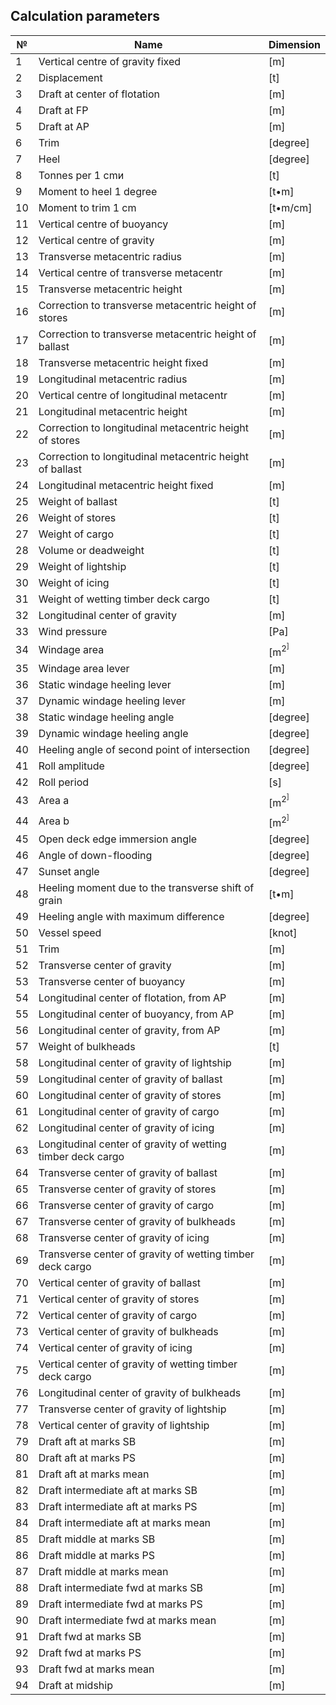 ## Calculation parameters
| №   | Name                                                        | Dimension      |
| --- | ----------------------------------------------------------- | -------------- |
| 1   | Vertical centre of gravity fixed                            | [m]            |
| 2   | Displacement                                                | [t]            |
| 3   | Draft at center of flotation                                | [m]            |
| 4   | Draft at FP                                                 | [m]            |
| 5   | Draft at AP                                                 | [m]            |
| 6   | Trim                                                        | [degree]       |
| 7   | Heel                                                        | [degree]       |
| 8   | Tonnes per 1 cmи                                            | [t]            |
| 9   | Moment to heel 1 degree                                     | [t•m]          |
| 10  | Moment to trim 1 cm                                         | [t•m/cm]       |
| 11  | Vertical centre of buoyancy                                 | [m]            |
| 12  | Vertical centre of gravity                                  | [m]            |
| 13  | Transverse metacentric radius                               | [m]            |
| 14  | Vertical centre of transverse metacentr                     | [m]            |
| 15  | Transverse metacentric height                               | [m]            |
| 16  | Correction to transverse metacentric height of stores       | [m]            |
| 17  | Correction to transverse metacentric height of ballast      | [m]            |
| 18  | Transverse metacentric height fixed                         | [m]            |
| 19  | Longitudinal metacentric radius                             | [m]            |
| 20  | Vertical centre of longitudinal metacentr                   | [m]            |
| 21  | Longitudinal metacentric height                             | [m]            |
| 22  | Correction to longitudinal metacentric height of stores     | [m]            |
| 23  | Correction to longitudinal metacentric height of ballast    | [m]            |
| 24  | Longitudinal metacentric height fixed                       | [m]            |
| 25  | Weight of ballast                                           | [t]            |
| 26  | Weight of stores                                            | [t]            |
| 27  | Weight of cargo                                             | [t]            |
| 28  | Volume or deadweight                                        | [t]            |
| 29  | Weight of lightship                                         | [t]            |
| 30  | Weight of icing                                             | [t]            |
| 31  | Weight of wetting timber deck cargo                         | [t]            |
| 32  | Longitudinal center of gravity                              | [m]            |
| 33  | Wind pressure                                               | [Pa]           |
| 34  | Windage area                                                | [m<sup>2<sup>] |
| 35  | Windage area lever                                          | [m]            |
| 36  | Static windage heeling lever                                | [m]            |
| 37  | Dynamic windage heeling lever                               | [m]            |
| 38  | Static windage heeling angle                                | [degree]       |
| 39  | Dynamic windage heeling angle                               | [degree]       |
| 40  | Heeling angle of second point of intersection               | [degree]       |
| 41  | Roll amplitude                                              | [degree]       |
| 42  | Roll period                                                 | [s]            |
| 43  | Area  a                                                     | [m<sup>2<sup>] |
| 44  | Area  b                                                     | [m<sup>2<sup>] |
| 45  | Open deck edge immersion angle                              | [degree]       |
| 46  | Angle of down-flooding                                      | [degree]       |
| 47  | Sunset angle                                                | [degree]       |
| 48  | Heeling moment due to the transverse shift of grain         | [t•m]          |
| 49  | Heeling angle with maximum difference                       | [degree]       |
| 50  | Vessel speed                                                | [knot]         |
| 51  | Trim                                                        | [m]            |
| 52  | Transverse center of gravity                                | [m]            |
| 53  | Transverse center of buoyancy                               | [m]            |
| 54  | Longitudinal center of flotation, from AP                   | [m]            |
| 55  | Longitudinal center of buoyancy, from AP                    | [m]            |
| 56  | Longitudinal center of gravity, from AP                     | [m]            |
| 57  | Weight of bulkheads                                         | [t]            |
| 58  | Longitudinal center of gravity of lightship                 | [m]            |
| 59  | Longitudinal center of gravity of ballast                   | [m]            |
| 60  | Longitudinal center of gravity of stores                    | [m]            |
| 61  | Longitudinal center of gravity of cargo                     | [m]            |
| 62  | Longitudinal center of gravity of icing                     | [m]            |
| 63  | Longitudinal center of gravity of wetting timber deck cargo | [m]            |
| 64  | Transverse center of gravity of ballast                     | [m]            |
| 65  | Transverse center of gravity of stores                      | [m]            |
| 66  | Transverse center of gravity of cargo                       | [m]            |
| 67  | Transverse center of gravity of bulkheads                   | [m]            |
| 68  | Transverse center of gravity of icing                       | [m]            |
| 69  | Transverse center of gravity of wetting timber deck cargo   | [m]            |
| 70  | Vertical center of gravity of ballast                       | [m]            |
| 71  | Vertical center of gravity of stores                        | [m]            |
| 72  | Vertical center of gravity of cargo                         | [m]            |
| 73  | Vertical center of gravity of bulkheads                     | [m]            |
| 74  | Vertical center of gravity of icing                         | [m]            |
| 75  | Vertical center of gravity of wetting timber deck cargo     | [m]            |
| 76  | Longitudinal center of gravity of bulkheads                 | [m]            |
| 77  | Transverse center of gravity of lightship                   | [m]            |
| 78  | Vertical center of gravity of lightship                     | [m]            |
| 79  | Draft aft at marks SB                                       | [m]            |
| 80  | Draft aft at marks PS                                       | [m]            |
| 81  | Draft aft at marks mean                                     | [m]            |
| 82  | Draft intermediate aft at marks SB                          | [m]            |
| 83  | Draft intermediate aft at marks PS                          | [m]            |
| 84  | Draft intermediate aft at marks mean                        | [m]            |
| 85  | Draft middle at marks SB                                    | [m]            |
| 86  | Draft middle at marks PS                                    | [m]            |
| 87  | Draft middle at marks mean                                  | [m]            |
| 88  | Draft intermediate fwd at marks SB                          | [m]            |
| 89  | Draft intermediate fwd at marks PS                          | [m]            |
| 90  | Draft intermediate fwd at marks mean                        | [m]            |
| 91  | Draft fwd at marks SB                                       | [m]            |
| 92  | Draft fwd at marks PS                                       | [m]            |
| 93  | Draft fwd at marks mean                                     | [m]            |
| 94  | Draft at midship                                            | [m]            |